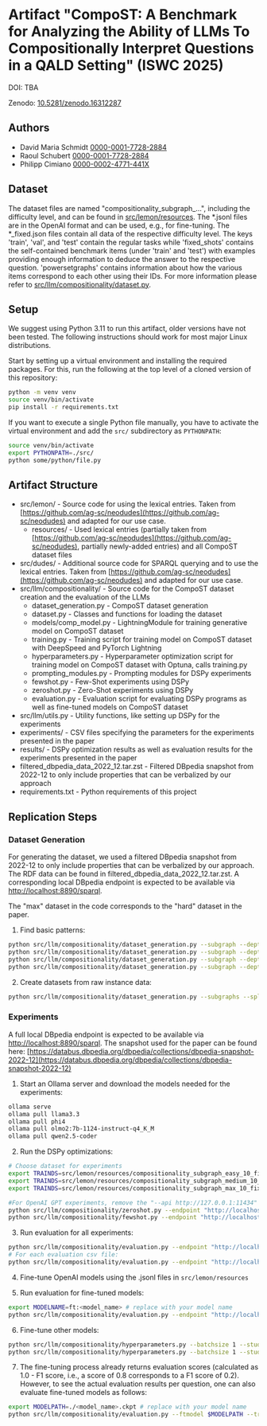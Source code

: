 # Artifact "CompoST: A Benchmark for Analyzing the Ability of LLMs To Compositionally Interpret Questions in a QALD Setting" (ISWC 2025)

DOI: TBA

Zenodo: [10.5281/zenodo.16312287](https://doi.org/10.5281/zenodo.16312287)

## Authors

- David Maria Schmidt [0000-0001-7728-2884](https://orcid.org/0000-0001-7728-2884)
- Raoul Schubert [0000-0001-7728-2884](https://orcid.org/0009-0009-7743-5401)
- Philipp Cimiano [0000-0002-4771-441X](https://orcid.org/0000-0002-4771-441X)

## Dataset

The dataset files are named "compositionality_subgraph_...", including the difficulty level, and can be found in [src/lemon/resources](https://github.com/ag-sc/compost/tree/main/src/lemon/resources). The *.jsonl files are in the OpenAI format and can be used, e.g., for fine-tuning. The *_fixed.json files contain all data of the respective difficulty level. The keys 'train', 'val', and 'test' contain the regular tasks while 'fixed_shots' contains the self-contained benchmark items (under 'train' and 'test') with examples providing enough information to deduce the answer to the respective question. 'powersetgraphs' contains information about how the various items correspond to each other using their IDs. For more information please refer to [src/llm/compositionality/dataset.py](https://github.com/ag-sc/compost/blob/main/src/llm/compositionality/dataset.py).

## Setup

We suggest using Python 3.11 to run this artifact, older versions have not been tested. The following instructions should work for most major Linux distributions.

Start by setting up a virtual environment and installing the required packages. For this, run the following at the top level of a cloned version of this repository:

```bash
python -m venv venv
source venv/bin/activate
pip install -r requirements.txt
```

If you want to execute a single Python file manually, you have to activate the virtual environment and add the `src/` subdirectory as `PYTHONPATH`:

```bash
source venv/bin/activate
export PYTHONPATH=./src/
python some/python/file.py
```

## Artifact Structure

* src/lemon/ - Source code for using the lexical entries. Taken from [https://github.com/ag-sc/neodudes](https://github.com/ag-sc/neodudes) and adapted for our use case.
    * resources/ - Used lexical entries (partially taken from [https://github.com/ag-sc/neodudes](https://github.com/ag-sc/neodudes), partially newly-added entries) and all CompoST dataset files
* src/dudes/ - Additional source code for SPARQL querying and to use the lexical entries. Taken from [https://github.com/ag-sc/neodudes](https://github.com/ag-sc/neodudes) and adapted for our use case.
* src/llm/compositionality/ - Source code for the CompoST dataset creation and the evaluation of the LLMs
  * dataset_generation.py - CompoST dataset generation
  * dataset.py - Classes and functions for loading the dataset
  * models/comp_model.py - LightningModule for training generative model on CompoST dataset
  * training.py - Training script for training model on CompoST dataset with DeepSpeed and PyTorch Lightning
  * hyperparameters.py - Hyperparameter optimization script for training model on CompoST dataset with Optuna, calls training.py
  * prompting_modules.py - Prompting modules for DSPy experiments
  * fewshot.py - Few-Shot experiments using DSPy
  * zeroshot.py - Zero-Shot experiments using DSPy
  * evaluation.py - Evaluation script for evaluating DSPy programs as well as fine-tuned models on CompoST dataset
* src/llm/utils.py - Utility functions, like setting up DSPy for the experiments
* experiments/ - CSV files specifying the parameters for the experiments presented in the paper
* results/ - DSPy optimization results as well as evaluation results for the experiments presented in the paper
* filtered_dbpedia_data_2022_12.tar.zst - Filtered DBpedia snapshot from 2022-12 to only include properties that can be verbalized by our approach
* requirements.txt - Python requirements of this project

## Replication Steps

### Dataset Generation

For generating the dataset, we used a filtered DBpedia snapshot from 2022-12 to only include properties that can be verbalized by our approach. The RDF data can be found in filtered_dbpedia_data_2022_12.tar.zst. A corresponding local DBpedia endpoint is expected to be available via [http://localhost:8890/sparql](http://localhost:8890/sparql).

The "max" dataset in the code corresponds to the "hard" dataset in the paper.

1. Find basic patterns:
```bash
python src/llm/compositionality/dataset_generation.py --subgraph --depth 3 --breadth 3 --limit 10000 --endpoint "http://localhost:8890/sparql" --randrevprob 0.5 --forcelabels --threads 16 --entitylist src/lemon/resources/4_5_query_result.csv.zst --samples 1000
python src/llm/compositionality/dataset_generation.py --subgraph --depth 3 --breadth 2 --limit 10000 --endpoint "http://localhost:8890/sparql" --randrevprob 0.5 --forcelabels --threads 16 --entitylist src/lemon/resources/4_5_query_result.csv.zst --samples 1000
python src/llm/compositionality/dataset_generation.py --subgraph --depth 2 --breadth 3 --limit 10000 --endpoint "http://localhost:8890/sparql" --randrevprob 0.5 --forcelabels --threads 16 --entitylist src/lemon/resources/4_5_query_result.csv.zst --samples 1000
python src/llm/compositionality/dataset_generation.py --subgraph --depth 2 --breadth 2 --limit 10000 --endpoint "http://localhost:8890/sparql" --randrevprob 0.5 --forcelabels --threads 16 --entitylist src/lemon/resources/4_5_query_result.csv.zst --samples 1000
```

2. Create datasets from raw instance data:
```bash
python src/llm/compositionality/dataset_generation.py --subgraphs --split --samples 10 --paths src/lemon/resources/compositionality_samples_subgraph_*.jsonl.zst # replace paths with your newly-generated instance data
```

### Experiments

A full local DBpedia endpoint is expected to be available via [http://localhost:8890/sparql](http://localhost:8890/sparql). The snapshot used for the paper can be found here: [https://databus.dbpedia.org/dbpedia/collections/dbpedia-snapshot-2022-12](https://databus.dbpedia.org/dbpedia/collections/dbpedia-snapshot-2022-12)

1. Start an Ollama server and download the models needed for the experiments:
```bash
ollama serve
ollama pull llama3.3
ollama pull phi4
ollama pull olmo2:7b-1124-instruct-q4_K_M
ollama pull qwen2.5-coder
```

2. Run the DSPy optimizations:
```bash
# Choose dataset for experiments
export TRAINDS=src/lemon/resources/compositionality_subgraph_easy_10_fixed.json
export TRAINDS=src/lemon/resources/compositionality_subgraph_medium_10_fixed.json
export TRAINDS=src/lemon/resources/compositionality_subgraph_max_10_fixed.json

#For OpenAI GPT experiments, remove the "--api http://127.0.0.1:11434"
python src/llm/compositionality/zeroshot.py --endpoint "http://localhost:8890/sparql" --subgraphs --rootpath ./ --trainpath $TRAINDS --api http://127.0.0.1:11434 --autoexpcsv $EXPERIMENTCSV # choose .csv from experiments folder
python src/llm/compositionality/fewshot.py --endpoint "http://localhost:8890/sparql" --subgraphs --rootpath ./ --trainpath $TRAINDS --api http://127.0.0.1:11434 --autoexpcsv $EXPERIMENTCSV # choose .csv from experiments folder
```

3. Run evaluation for all experiments:
```bash
python src/llm/compositionality/evaluation.py --endpoint "http://localhost:8890/sparql" --api http://127.0.0.1:11434 --evaltest --testpath $TRAINDS --subgraphs --autofind-rootpath ./ --autofind --autofind-inclexist --autofind-frac 1.0 --autofind-id 0
# For each evaluation csv file:
python src/llm/compositionality/evaluation.py --endpoint "http://localhost:8890/sparql" --reeval $EVALFILE --outpath $EVALFILE_evaluated.csv
```

4. Fine-tune OpenAI models using the .jsonl files in `src/lemon/resources`

5. Run evaluation for fine-tuned models:
```bash
export MODELNAME=ft:<model_name> # replace with your model name
python src/llm/compositionality/evaluation.py --endpoint "http://localhost:8890/sparql" --progpath ./$MODELNAME --model "$MODELNAME" --evaltest --subgraphs --testpath $TRAINDS
```

6. Fine-tune other models:
```bash
python src/llm/compositionality/hyperparameters.py --batchsize 1 --studyname "Compositionality OLMo" --optunafile "comp_optuna_olmo.log" --endpoint "http://localhost:8890/sparql" --instruct --subgraphs --model "allenai/OLMo-2-1124-7B-Instruct" --trainpath $TRAINDS --valpath $TRAINDS --testpath $TRAINDS
python src/llm/compositionality/hyperparameters.py --batchsize 1 --studyname "Compositionality Qwen" --optunafile "comp_optuna_qwen.log" --endpoint "http://localhost:8890/sparql" --instruct --subgraphs --model "Qwen/Qwen2.5-Coder-7B-Instruct"  --trainpath $TRAINDS --valpath $TRAINDS --testpath $TRAINDS
```

7. The fine-tuning process already returns evaluation scores (calculated as 1.0 - F1 score, i.e., a score of 0.8 corresponds to a F1 score of 0.2). However, to see the actual evaluation results per question, one can also evaluate fine-tuned models as follows:
```bash
export MODELPATH=./<model_name>.ckpt # replace with your model name
python src/llm/compositionality/evaluation.py --ftmodel $MODELPATH --trainpath $TRAINDS
```

